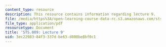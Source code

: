 ```yaml
---
content_type: resource
description: This resource contains information regarding lecture 9.
file: /media/https%3A/open-learning-course-data-rc.s3.amazonaws.com/sts-009-evolution-and-society-spring-2012/3ec2298384f3337dbe63d800be8bf0c1_MITSTS_009S12_lec9.pdf
file_type: application/pdf
resourcetype: Document
title: 'STS.009: Lecture 9'
uid: 3ec22983-84f3-337d-be63-d800be8bf0c1
---
```

